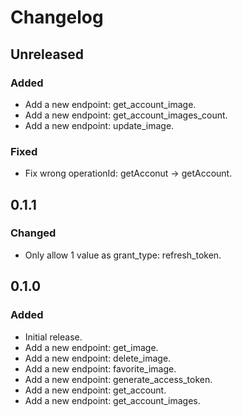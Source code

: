 # Changelog

## Unreleased

### Added

- Add a new endpoint: get_account_image.
- Add a new endpoint: get_account_images_count.
- Add a new endpoint: update_image.

### Fixed

- Fix wrong operationId: getAcconut -> getAccount.

## 0.1.1

### Changed

- Only allow 1 value as grant_type: refresh_token.

## 0.1.0

### Added

- Initial release.
- Add a new endpoint: get_image.
- Add a new endpoint: delete_image.
- Add a new endpoint: favorite_image.
- Add a new endpoint: generate_access_token.
- Add a new endpoint: get_account.
- Add a new endpoint: get_account_images.
